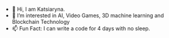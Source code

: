 - 👋 Hi, I am Katsiaryna. 
- 👀 I’m interested in AI, Video Games, 3D machine learning and Blockchain Technology
- 📫 Fun Fact: I can write a code for 4 days with no sleep.
